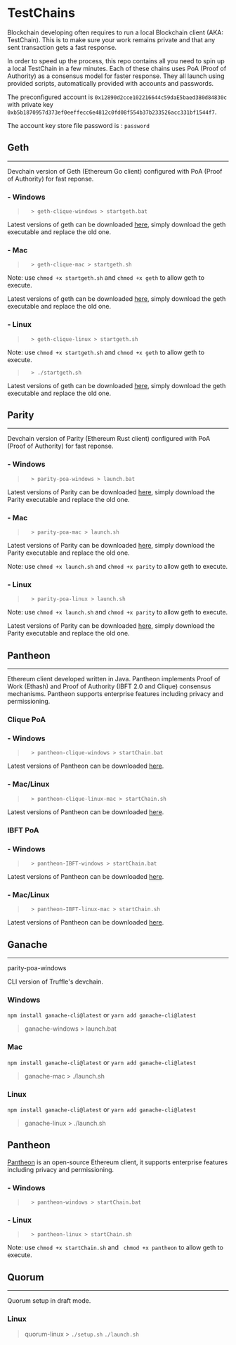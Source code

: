 # TestChains

Blockchain developing often requires to run a local Blockchain client (AKA: TestChain). This is to make sure your work remains private and that any sent transaction gets a fast response.

In order to speed up the process, this repo contains all you need to spin up a local TestChain in a few minutes. Each of these chains uses PoA (Proof of Authority) as a consensus model for faster response. They all launch using provided scripts, automatically provided with accounts and passwords. 

The preconfigured account is ```0x12890d2cce102216644c59daE5baed380d84830c``` with private key ```0xb5b1870957d373ef0eeffecc6e4812c0fd08f554b37b233526acc331bf1544f7```.

The account key store file password is : ```password```

## Geth
___
Devchain version of Geth (Ethereum Go client) configured with PoA (Proof of Authority) for fast reponse.

### - Windows

>       > geth-clique-windows > startgeth.bat

Latest versions of geth can be downloaded [here](https://geth.ethereum.org/downloads/), simply download the geth executable and replace the old one.

### - Mac

>       > geth-clique-mac > startgeth.sh

Note: use ``` chmod +x startgeth.sh ``` and ``` chmod +x geth ``` to allow geth to execute.

Latest versions of geth can be downloaded [here](https://geth.ethereum.org/downloads/), simply download the geth executable and replace the old one.
### - Linux

>       > geth-clique-linux > startgeth.sh

Note: use ``` chmod +x startgeth.sh ``` and ``` chmod +x geth ``` to allow geth to execute.

>       > ./startgeth.sh

Latest versions of geth can be downloaded [here](https://geth.ethereum.org/downloads/), simply download the geth executable and replace the old one.

## Parity
___
Devchain version of Parity (Ethereum Rust client) configured with PoA (Proof of Authority) for fast reponse.

### - Windows

>       > parity-poa-windows > launch.bat

Latest versions of Parity can be downloaded [here](https://github.com/paritytech/parity-ethereum/releases/latest), simply download the Parity executable and replace the old one.

### - Mac

>       > parity-poa-mac > launch.sh

Latest versions of Parity can be downloaded [here](https://github.com/paritytech/parity-ethereum/releases/latest), simply download the Parity executable and replace the old one.


Note: use ``` chmod +x launch.sh ``` and ``` chmod +x parity ``` to allow geth to execute.

### - Linux

>       > parity-poa-linux > launch.sh

Note: use ``` chmod +x launch.sh ``` and ``` chmod +x parity ``` to allow geth to execute.

Latest versions of Parity can be downloaded [here](https://github.com/paritytech/parity-ethereum/releases/latest), simply download the Parity executable and replace the old one.

## Pantheon
___
Ethereum client developed written in Java. Pantheon implements Proof of Work (Ethash) and Proof of Authority (IBFT 2.0 and Clique) consensus mechanisms.
Pantheon supports enterprise features including privacy and permissioning.

### Clique PoA

### - Windows

>       > pantheon-clique-windows > startChain.bat

Latest versions of Pantheon can be downloaded [here](https://bintray.com/consensys/pegasys-repo/pantheon).

### - Mac/Linux

>       > pantheon-clique-linux-mac > startChain.sh

Latest versions of Pantheon can be downloaded [here](https://bintray.com/consensys/pegasys-repo/pantheon).

### IBFT PoA

### - Windows

>       > pantheon-IBFT-windows > startChain.bat

Latest versions of Pantheon can be downloaded [here](https://bintray.com/consensys/pegasys-repo/pantheon).

### - Mac/Linux

>       > pantheon-IBFT-linux-mac > startChain.sh

Latest versions of Pantheon can be downloaded [here](https://bintray.com/consensys/pegasys-repo/pantheon).
 
## Ganache
___

parity-poa-windows

CLI version of Truffle's devchain.

### Windows
`npm install ganache-cli@latest`
or
`yarn add ganache-cli@latest`
>   ganache-windows    > launch.bat

### Mac
`npm install ganache-cli@latest`
or
`yarn add ganache-cli@latest`
>  ganache-mac    > ./launch.sh

### Linux
`npm install ganache-cli@latest`
or
`yarn add ganache-cli@latest`
>   ganache-linux    > ./launch.sh


## Pantheon

[Pantheon](https://docs.pantheon.pegasys.tech/en/stable) is an open-source Ethereum client, it supports enterprise features including privacy and permissioning.

### - Windows

>       > pantheon-windows > startChain.bat

### - Linux

>       > pantheon-linux > startChain.sh

Note: use ``` chmod +x startChain.sh ``` and ``` chmod +x pantheon``` to allow geth to execute.

## Quorum
___

Quorum setup in draft mode.

### Linux

>   quorum-linux    > ```./setup.sh``` ```./launch.sh```
